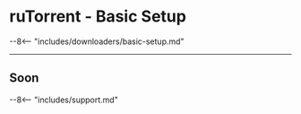 # ruTorrent - Basic Setup

--8<-- "includes/downloaders/basic-setup.md"

------

## Soon

--8<-- "includes/support.md"
